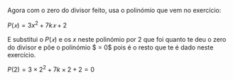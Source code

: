 Agora com o zero do divisor feito, usa o polinómio que vem no exercício:

$P(𝑥) = 3x^2 + 7k𝑥 + 2$

E substitui o $P(𝑥)$ e os $x$ neste polinómio por 2 que foi quanto te deu o zero do divisor e põe o polinómio $ = 0$ pois é o resto que te é dado neste exercício.

$P(2)= 3 \times 2^2 + 7k \times 2 + 2 = 0$
